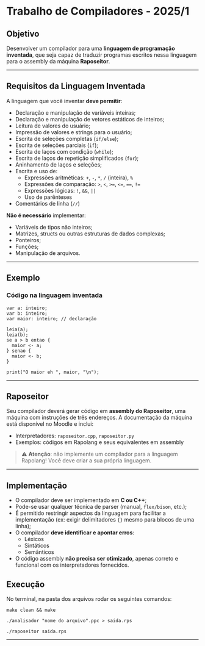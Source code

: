 
# Trabalho de Compiladores - 2025/1

## Objetivo

Desenvolver um compilador para uma **linguagem de programação inventada**, que seja capaz de traduzir programas escritos nessa linguagem para o assembly da máquina **Raposeitor**.

---

## Requisitos da Linguagem Inventada

A linguagem que você inventar **deve permitir**:

- Declaração e manipulação de variáveis inteiras;
- Declaração e manipulação de vetores estáticos de inteiros;
- Leitura de valores do usuário;
- Impressão de valores e strings para o usuário;
- Escrita de seleções completas (`if/else`);
- Escrita de seleções parciais (`if`);
- Escrita de laços com condição (`while`);
- Escrita de laços de repetição simplificados (`for`);
- Aninhamento de laços e seleções;
- Escrita e uso de:
  - Expressões aritméticas: `+`, `-`, `*`, `/` (inteira), `%`
  - Expressões de comparação: `>`, `<`, `>=`, `<=`, `==`, `!=`
  - Expressões lógicas: `!`, `&&`, `||`
  - Uso de parênteses
- Comentários de linha (`//`)

**Não é necessário** implementar:
- Variáveis de tipos não inteiros;
- Matrizes, structs ou outras estruturas de dados complexas;
- Ponteiros;
- Funções;
- Manipulação de arquivos.

---

## Exemplo

### Código na linguagem inventada

```plaintext
var a: inteiro;
var b: inteiro;
var maior: inteiro; // declaração

leia(a);
leia(b);
se a > b entao {
  maior <- a;
} senao {
  maior <- b;
}

print("O maior eh ", maior, "\n");
```

---

## Raposeitor

Seu compilador deverá gerar código em **assembly do Raposeitor**, uma máquina com instruções de três endereços. A documentação da máquina está disponível no Moodle e inclui:

- Interpretadores: `raposeitor.cpp`, `raposeitor.py`
- Exemplos: códigos em Rapolang e seus equivalentes em assembly

> ⚠️ **Atenção**: não implemente um compilador para a linguagem Rapolang! Você deve criar a sua própria linguagem.

---

## Implementação

- O compilador deve ser implementado em **C ou C++**;
- Pode-se usar qualquer técnica de parser (manual, `flex/bison`, etc.);
- É permitido restringir aspectos da linguagem para facilitar a implementação (ex: exigir delimitadores `{}` mesmo para blocos de uma linha);
- O compilador **deve identificar e apontar erros**:
  - Léxicos
  - Sintáticos
  - Semânticos
- O código assembly **não precisa ser otimizado**, apenas correto e funcional com os interpretadores fornecidos.

## Execução

No terminal, na pasta dos arquivos rodar os seguintes comandos:

```
make clean && make
```
```
./analisador "nome do arquivo".ppc > saida.rps
```
```
./raposeitor saida.rps
```


---
